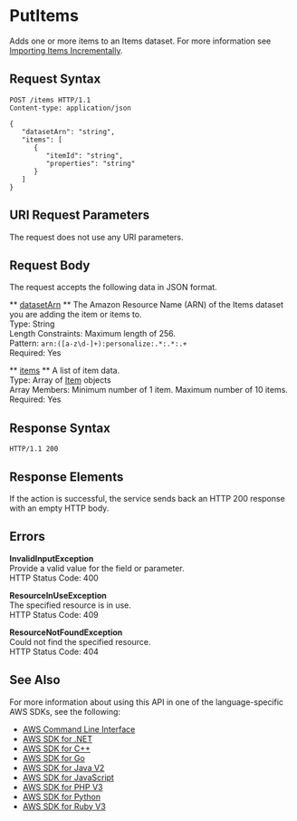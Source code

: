 # PutItems<a name="API_UBS_PutItems"></a>

Adds one or more items to an Items dataset\. For more information see [Importing Items Incrementally](https://docs.aws.amazon.com/personalize/latest/dg/importing-items.html)\. 

## Request Syntax<a name="API_UBS_PutItems_RequestSyntax"></a>

```
POST /items HTTP/1.1
Content-type: application/json

{
   "datasetArn": "string",
   "items": [ 
      { 
         "itemId": "string",
         "properties": "string"
      }
   ]
}
```

## URI Request Parameters<a name="API_UBS_PutItems_RequestParameters"></a>

The request does not use any URI parameters\.

## Request Body<a name="API_UBS_PutItems_RequestBody"></a>

The request accepts the following data in JSON format\.

 ** [datasetArn](#API_UBS_PutItems_RequestSyntax) **   <a name="personalize-UBS_PutItems-request-datasetArn"></a>
The Amazon Resource Name \(ARN\) of the Items dataset you are adding the item or items to\.  
Type: String  
Length Constraints: Maximum length of 256\.  
Pattern: `arn:([a-z\d-]+):personalize:.*:.*:.+`   
Required: Yes

 ** [items](#API_UBS_PutItems_RequestSyntax) **   <a name="personalize-UBS_PutItems-request-items"></a>
A list of item data\.  
Type: Array of [Item](API_UBS_Item.md) objects  
Array Members: Minimum number of 1 item\. Maximum number of 10 items\.  
Required: Yes

## Response Syntax<a name="API_UBS_PutItems_ResponseSyntax"></a>

```
HTTP/1.1 200
```

## Response Elements<a name="API_UBS_PutItems_ResponseElements"></a>

If the action is successful, the service sends back an HTTP 200 response with an empty HTTP body\.

## Errors<a name="API_UBS_PutItems_Errors"></a>

 **InvalidInputException**   
Provide a valid value for the field or parameter\.  
HTTP Status Code: 400

 **ResourceInUseException**   
The specified resource is in use\.  
HTTP Status Code: 409

 **ResourceNotFoundException**   
Could not find the specified resource\.  
HTTP Status Code: 404

## See Also<a name="API_UBS_PutItems_SeeAlso"></a>

For more information about using this API in one of the language\-specific AWS SDKs, see the following:
+  [AWS Command Line Interface](https://docs.aws.amazon.com/goto/aws-cli/personalize-events-2018-03-22/PutItems) 
+  [AWS SDK for \.NET](https://docs.aws.amazon.com/goto/DotNetSDKV3/personalize-events-2018-03-22/PutItems) 
+  [AWS SDK for C\+\+](https://docs.aws.amazon.com/goto/SdkForCpp/personalize-events-2018-03-22/PutItems) 
+  [AWS SDK for Go](https://docs.aws.amazon.com/goto/SdkForGoV1/personalize-events-2018-03-22/PutItems) 
+  [AWS SDK for Java V2](https://docs.aws.amazon.com/goto/SdkForJavaV2/personalize-events-2018-03-22/PutItems) 
+  [AWS SDK for JavaScript](https://docs.aws.amazon.com/goto/AWSJavaScriptSDK/personalize-events-2018-03-22/PutItems) 
+  [AWS SDK for PHP V3](https://docs.aws.amazon.com/goto/SdkForPHPV3/personalize-events-2018-03-22/PutItems) 
+  [AWS SDK for Python](https://docs.aws.amazon.com/goto/boto3/personalize-events-2018-03-22/PutItems) 
+  [AWS SDK for Ruby V3](https://docs.aws.amazon.com/goto/SdkForRubyV3/personalize-events-2018-03-22/PutItems) 